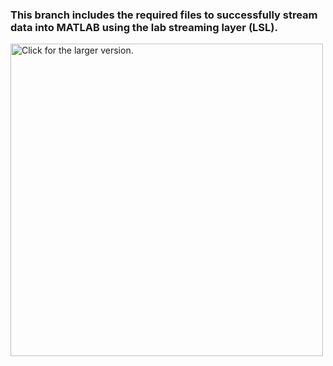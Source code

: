 ### This branch includes the required files to successfully stream data into MATLAB using the lab streaming layer (LSL).

<a href="https://drive.google.com/uc?export=view&id=1VaGLtKgmv52oyLSYWz8DjYxAMVVyIB2k"><img src="https://drive.google.com/uc?export=view&id=1VaGLtKgmv52oyLSYWz8DjYxAMVVyIB2k" style="width: 500px; max-width: 100%; height: auto" title="Click for the larger version." /></a>
